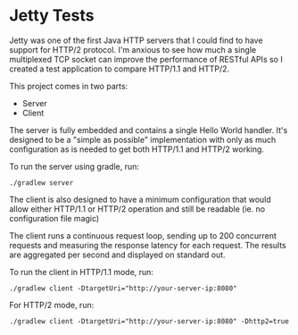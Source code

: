 Jetty Tests
============

Jetty was one of the first Java HTTP servers that I could find to have support for HTTP/2 protocol. I'm anxious to see how much a single multiplexed TCP socket can improve the performance of RESTful APIs so I created a test application to compare HTTP/1.1 and HTTP/2.

This project comes in two parts:
* Server
* Client

The server is fully embedded and contains a single Hello World handler. It's designed to be a "simple as possible" implementation with only as much configuration as is needed to get both HTTP/1.1 and HTTP/2 working.

To run the server using gradle, run:

```
./gradlew server
```

The client is also designed to have a minimum configuration that would allow either HTTP/1.1 or HTTP/2 operation and still be readable (ie. no configuration file magic)

The client runs a continuous request loop, sending up to 200 concurrent requests and measuring the response latency for each request. The results are aggregated per second and displayed on standard out.

To run the client in HTTP/1.1 mode, run:
```
./gradlew client -DtargetUri="http://your-server-ip:8080"
```

For HTTP/2 mode, run:
```
./gradlew client -DtargetUri="http://your-server-ip:8080" -Dhttp2=true
```
